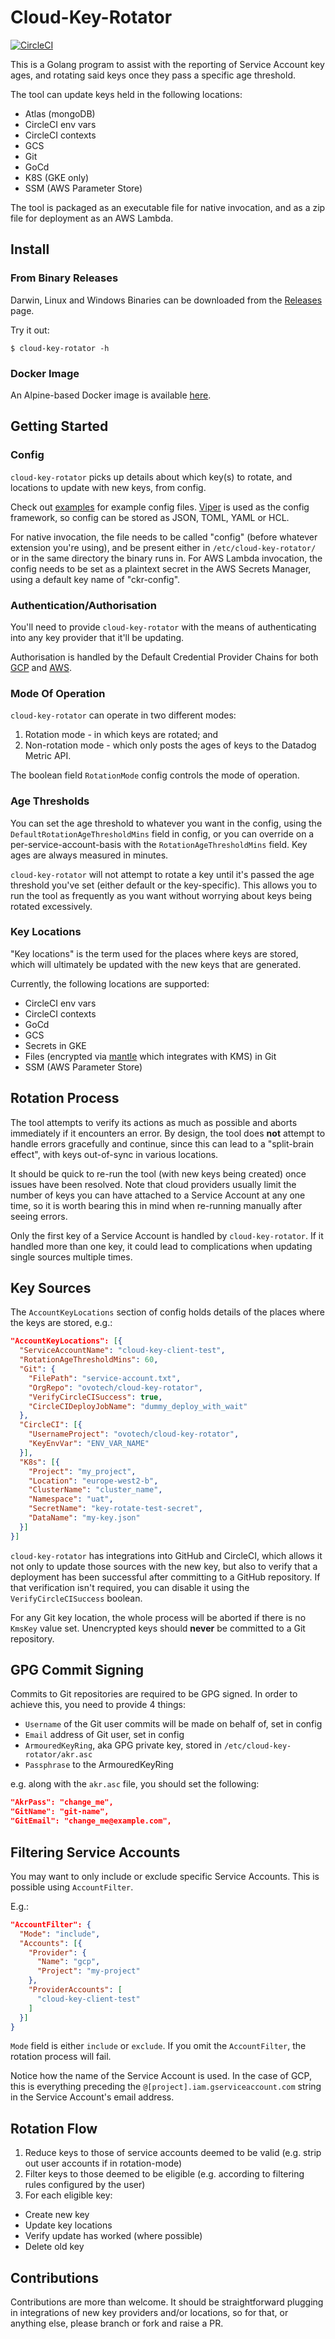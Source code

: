 # Cloud-Key-Rotator
[![CircleCI](https://circleci.com/gh/ovotech/cloud-key-rotator/tree/master.svg?style=svg)](https://circleci.com/gh/ovotech/cloud-key-rotator/tree/master)

This is a Golang program to assist with the reporting of Service Account key
ages, and rotating said keys once they pass a specific age threshold.

The tool can update keys held in the following locations:

* Atlas (mongoDB)
* CircleCI env vars
* CircleCI contexts
* GCS
* Git
* GoCd
* K8S (GKE only)
* SSM (AWS Parameter Store)

The tool is packaged as an executable file for native invocation, and as a zip
 file for deployment as an AWS Lambda.

## Install

### From Binary Releases

Darwin, Linux and Windows Binaries can be downloaded from the
 [Releases](https://github.com/ovotech/cloud-key-rotator/releases) page.

Try it out:

```
$ cloud-key-rotator -h
```

### Docker Image

An Alpine-based Docker image is available [here](https://hub.docker.com/r/ovotech/cloud-key-rotator).

## Getting Started

### Config

`cloud-key-rotator` picks up details about which key(s) to rotate, and locations
to update with new keys, from config.

Check out [examples](examples) for example config files. [Viper](https://github.com/spf13/viper)
is used as the config framework, so config can be stored as JSON, TOML, YAML or
HCL.

For native invocation, the file needs to be called "config" (before whatever
extension you're using), and be present either in `/etc/cloud-key-rotator/` or
in the same directory the binary runs in.  For AWS Lambda invocation, the config needs
to be set as a plaintext secret in the AWS Secrets Manager, using a default key name
 of "ckr-config".

### Authentication/Authorisation

You'll need to provide `cloud-key-rotator` with the means of authenticating into
any key provider that it'll be updating.

Authorisation is handled by the Default Credential Provider Chains for both
[GCP](https://cloud.google.com/docs/authentication/production#auth-cloud-implicit-go) and
 [AWS](https://docs.aws.amazon.com/sdk-for-java/v1/developer-guide/credentials.html#credentials-default).

### Mode Of Operation

`cloud-key-rotator` can operate in two different modes:

1. Rotation mode - in which keys are rotated; and
2. Non-rotation mode - which only posts the ages of keys to the Datadog Metric API.

The boolean field `RotationMode` config controls the mode of operation.

### Age Thresholds

You can set the age threshold to whatever you want in the config, using the
`DefaultRotationAgeThresholdMins` field in config, or you can override on a
per-service-account-basis with the `RotationAgeThresholdMins` field. Key ages
are always measured in minutes.

`cloud-key-rotator` will not attempt to rotate a key until it's passed the age
threshold you've set (either default or the key-specific). This allows you to
run the tool as frequently as you want without worrying about keys being rotated
excessively.

### Key Locations

"Key locations" is the term used for the places where keys are stored, which will
ultimately be updated with the new keys that are generated.

Currently, the following locations are supported:

* CircleCI env vars
* CircleCI contexts
* GoCd
* GCS 
* Secrets in GKE
* Files (encrypted via [mantle](https://github.com/ovotech/mantle) which
integrates with KMS) in Git
* SSM (AWS Parameter Store)

## Rotation Process

The tool attempts to verify its actions as much as possible and aborts
immediately if it encounters an error.  By design, the tool does **not** attempt to
handle errors gracefully and continue, since this can lead to a "split-brain effect",
with keys out-of-sync in various locations.

It should be quick to re-run the tool (with new keys being created) once issues
 have been resolved.   Note that cloud providers usually limit the number of
 keys you can have attached to a Service Account at any one time, so it is
 worth bearing this in mind when re-running manually after seeing errors.

Only the first key of a Service Account is handled by `cloud-key-rotator`. If
it handled more than one key, it could lead to complications when updating
single sources multiple times.

## Key Sources

The `AccountKeyLocations` section of config holds details of the places where the keys
are stored, e.g.:

```JSON
"AccountKeyLocations": [{
  "ServiceAccountName": "cloud-key-client-test",
  "RotationAgeThresholdMins": 60,
  "Git": {
    "FilePath": "service-account.txt",
    "OrgRepo": "ovotech/cloud-key-rotator",
    "VerifyCircleCISuccess": true,
    "CircleCIDeployJobName": "dummy_deploy_with_wait"
  },
  "CircleCI": [{
    "UsernameProject": "ovotech/cloud-key-rotator",
    "KeyEnvVar": "ENV_VAR_NAME"
  }],
  "K8s": [{
    "Project": "my_project",
    "Location": "europe-west2-b",
    "ClusterName": "cluster_name",
    "Namespace": "uat",
    "SecretName": "key-rotate-test-secret",
    "DataName": "my-key.json"
  }]
}]
```

`cloud-key-rotator` has integrations into GitHub and CircleCI, which allows it
not only to update those sources with the new key, but also to verify that a
deployment has been successful after committing to a GitHub repository. If that
verification isn't required, you can disable it using the `VerifyCircleCISuccess`
boolean.

For any Git key location, the whole process will be aborted
if there is no `KmsKey` value set. Unencrypted keys should **never** be committed
to a Git repository.

## GPG Commit Signing

Commits to Git repositories are required to be GPG signed. In order to
achieve this, you need to provide 4 things:

* `Username` of the Git user commits will be made on behalf of, set in config
* `Email` address of Git user, set in config
* `ArmouredKeyRing`, aka GPG private key, stored in `/etc/cloud-key-rotator/akr.asc`
* `Passphrase` to the ArmouredKeyRing

e.g. along with the `akr.asc` file, you should set the following:
```JSON
"AkrPass": "change_me",
"GitName": "git-name",
"GitEmail": "change_me@example.com",
```

## Filtering Service Accounts

You may want to only include or exclude specific Service Accounts. This is
possible using `AccountFilter`.

E.g.:

```JSON
"AccountFilter": {
  "Mode": "include",
  "Accounts": [{
    "Provider": {
      "Name": "gcp",
      "Project": "my-project"
    },
    "ProviderAccounts": [
      "cloud-key-client-test"
    ]
  }]
}
```

`Mode` field is either `include` or `exclude`. If you omit the `AccountFilter`,
the rotation process will fail.

Notice how the name of the Service Account is used. In the case of GCP, this is
everything preceding the `@[project].iam.gserviceaccount.com` string in the
Service Account's email address.

## Rotation Flow

1. Reduce keys to those of service accounts deemed to be valid (e.g. strip out
  user accounts if in rotation-mode)
2. Filter keys to those deemed to be eligible (e.g. according to filtering rules
  configured by the user)
3. For each eligible key:

  * Create new key
  * Update key locations
  * Verify update has worked (where possible)
  * Delete old key

## Contributions

Contributions are more than welcome. It should be straightforward plugging in
integrations of new key providers and/or locations, so for that,
or anything else, please branch or fork and raise a PR.

